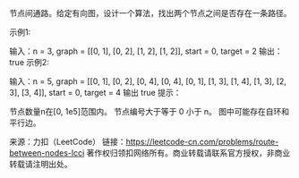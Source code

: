节点间通路。给定有向图，设计一个算法，找出两个节点之间是否存在一条路径。

示例1:

 输入：n = 3, graph = [[0, 1], [0, 2], [1, 2], [1, 2]], start = 0, target = 2
 输出：true
示例2:

 输入：n = 5, graph = [[0, 1], [0, 2], [0, 4], [0, 4], [0, 1], [1, 3], [1, 4], [1, 3], [2, 3], [3, 4]], start = 0, target = 4
 输出 true
提示：

节点数量n在[0, 1e5]范围内。
节点编号大于等于 0 小于 n。
图中可能存在自环和平行边。

来源：力扣（LeetCode）
链接：https://leetcode-cn.com/problems/route-between-nodes-lcci
著作权归领扣网络所有。商业转载请联系官方授权，非商业转载请注明出处。
